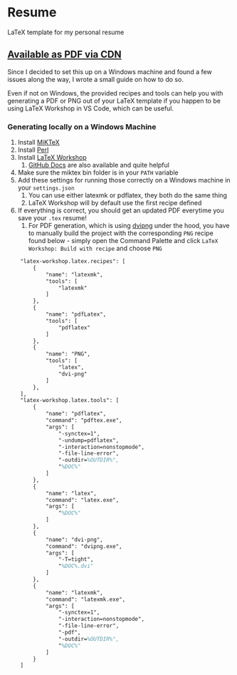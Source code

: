 # Resume

LaTeX template for my personal resume

## [Available as PDF via CDN](https://cdn.statically.io/gh/scyhhe/resume/master/resume.pdf)

Since I decided to set this up on a Windows machine and found a few issues along the way, I wrote a small guide on how to do so.

Even if not on Windows, the provided recipes and tools can help you with generating a PDF or PNG out of your LaTeX template if you happen to be using LaTeX Workshop in VS Code, which can be useful.

### Generating locally on a Windows Machine

1. Install [MiKTeX](https://miktex.org/)
2. Install [Perl](https://www.perl.org/get.html)
3. Install [LaTeX Workshop](https://marketplace.visualstudio.com/items?itemName=James-Yu.latex-workshop)
   1. [GitHub Docs](https://github.com/James-Yu/LaTeX-Workshop/wiki/Compile#latex-recipes) are also available and quite helpful
4. Make sure the miktex bin folder is in your `PATH` variable
5. Add these settings for running those correctly on a Windows machine in your `settings.json`
   1. You can use either latexmk or pdflatex, they both do the same thing
   2. LaTeX Workshop will by default use the first recipe defined
6. If everything is correct, you should get an updated PDF everytime you save your `.tex` resume!
   1. For PDF generation, which is using [dvipng](https://ctan.org/pkg/dvipng) under the hood, you have to manually build the project with the corresponding `PNG` recipe found below - simply open the Command Palette and click `LaTeX Workshop: Build with recipe` and choose `PNG`

```latex
    "latex-workshop.latex.recipes": [
        {
            "name": "latexmk",
            "tools": [
                "latexmk"
            ]
        },
        {
            "name": "pdfLatex",
            "tools": [
                "pdflatex"
            ]
        },
        {
            "name": "PNG",
            "tools": [
                "latex",
                "dvi-png"
            ]
        },
    ],
    "latex-workshop.latex.tools": [
        {
            "name": "pdflatex",
            "command": "pdftex.exe",
            "args": [
                "-synctex=1",
                "-undump=pdflatex",
                "-interaction=nonstopmode",
                "-file-line-error",
                "-outdir=%OUTDIR%",
                "%DOC%"
            ]
        },
        {
            "name": "latex",
            "command": "latex.exe",
            "args": [
                "%DOC%"
            ]
        },
        {
            "name": "dvi-png",
            "command": "dvipng.exe",
            "args": [
                "-T=tight",
                "%DOC%.dvi"
            ]
        },
        {
            "name": "latexmk",
            "command": "latexmk.exe",
            "args": [
                "-synctex=1",
                "-interaction=nonstopmode",
                "-file-line-error",
                "-pdf",
                "-outdir=%OUTDIR%",
                "%DOC%"
            ]
        }
    ]

```

<!-- ### Resume Preview

![Resume Preview](resume.png) 
-->
